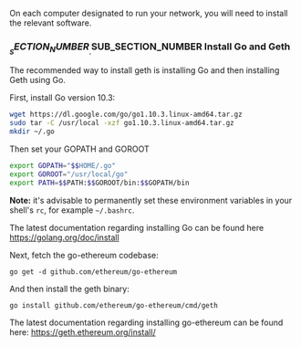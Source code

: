 On each computer designated to run your network, you will need to install the 
relevant software.

### $__SECTION_NUMBER__.$__SUB_SECTION_NUMBER__ Install Go and Geth

The recommended way to install geth is installing Go and then installing Geth
using Go.

First, install Go version 10.3:

```bash
wget https://dl.google.com/go/go1.10.3.linux-amd64.tar.gz
sudo tar -C /usr/local -xzf go1.10.3.linux-amd64.tar.gz
mkdir ~/.go
```

Then set your GOPATH and GOROOT

```bash
export GOPATH="$$HOME/.go"
export GOROOT="/usr/local/go"
export PATH=$$PATH:$$GOROOT/bin:$$GOPATH/bin
```

**Note:** it's advisable to permanently set these environment variables
 in your shell's `rc`, for example `~/.bashrc`.

The latest documentation regarding installing Go can be found here
<https://golang.org/doc/install>

Next, fetch the go-ethereum codebase:

`go get -d github.com/ethereum/go-ethereum`

And then install the geth binary:

`go install github.com/ethereum/go-ethereum/cmd/geth`

The latest documentation regarding installing go-ethereum can be found here:
<https://geth.ethereum.org/install/>
